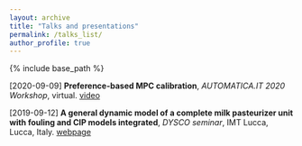```yaml
---
layout: archive
title: "Talks and presentations"
permalink: /talks_list/
author_profile: true
---
```


{% include base_path %}

[2020-09-09] **Preference-based MPC calibration**, *AUTOMATICA.IT 2020 Workshop*, virtual. [video](https://www.youtube.com/watch?v=J79HyVckgGI&list=PLV8CpiXfiXsBe13_vgyfFWCYQo20U313C&index=2&t=1210s)

[2019-09-12] **A general dynamic model of a complete milk pasteurizer unit with fouling and CIP models integrated**, *DYSCO seminar*, IMT Lucca, Lucca, Italy. [webpage](https://www.imtlucca.it/en/eventonew/general-dynamic-model-of-complete-milk-pasteurizer-unit-with-fouling-and-cip-models)